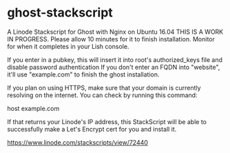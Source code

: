 # ghost-stackscript
A Linode Stackscript for Ghost with Nginx on Ubuntu 16.04
THIS IS A WORK IN PROGRESS. Please allow 10 minutes for it to finish installation. Monitor for when it completes in your Lish console.

If you enter in a pubkey, this will insert it into root's authorized_keys file and disable password authentication
If you don't enter an FQDN into "website", it'll use "example.com" to finish the ghost installation.

If you plan on using HTTPS, make sure that your domain is currently resolving on the internet. You can check by running this command:

host example.com

If that returns your Linode's IP address, this StackScript will be able to successfully make a Let's Encrypt cert for you and install it.

https://www.linode.com/stackscripts/view/72440

